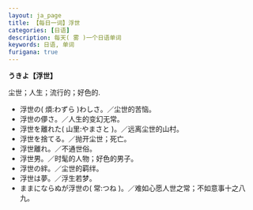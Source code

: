```yaml
---
layout: ja_page
title: 【每日一词】浮世
categories: [日语]
description: 每天( 雾 )一个日语单词
keywords: 日语, 单词
furigana: true
---
```


**うきよ【浮世】**

尘世；人生；流行的；好色的.

*   浮世の( 煩:わずら )わしさ。／尘世的苦恼。
*   浮世の儚さ。／人生的变幻无常。
*   浮世を離れた( 山里:やまさと )。／远离尘世的山村。
*   浮世を捨てる。／抛开尘世；死亡。
*   浮世離れ。／不通世俗。
*   浮世男。／时髦的人物；好色的男子。
*   浮世の絆。／尘世的羁绊。
*   浮世は夢。／浮生若梦。
*   ままにならぬが浮世の( 常:つね )。／难如心愿人世之常；不如意事十之八九。
